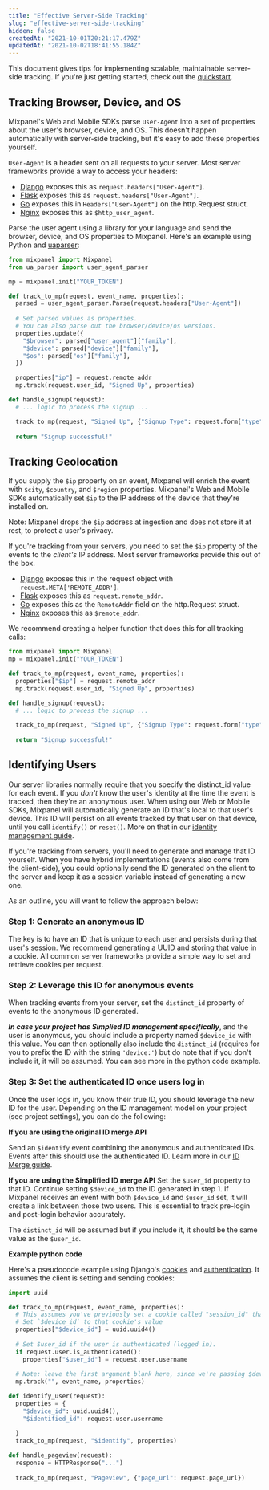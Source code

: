 ```yaml
---
title: "Effective Server-Side Tracking"
slug: "effective-server-side-tracking"
hidden: false
createdAt: "2021-10-01T20:21:17.479Z"
updatedAt: "2021-10-02T18:41:55.184Z"
---
```


This document gives tips for implementing scalable, maintainable server-side tracking. If you're just getting started, check out the [quickstart](/docs/tracking/server).

## Tracking Browser, Device, and OS
Mixpanel's Web and Mobile SDKs parse `User-Agent` into a set of properties about the user's browser, device, and OS. This doesn't happen automatically with server-side tracking, but it's easy to add these properties yourself.

`User-Agent` is a header sent on all requests to your server. Most server frameworks provide a way to access your headers:
* [Django](https://docs.djangoproject.com/en/4.1/ref/request-response/#django.http.HttpRequest.headers) exposes this as `request.headers["User-Agent"]`.
* [Flask](https://flask.palletsprojects.com/en/2.2.x/api/#flask.Request.headers) exposes this as `request.headers["User-Agent"]`.
* [Go](https://pkg.go.dev/net/http#Request) exposes this in `Headers["User-Agent"]` on the http.Request struct.
* [Nginx](http://nginx.org/en/docs/http/ngx_http_log_module.html) exposes this as `$http_user_agent`.

Parse the user agent using a library for your language and send the browser, device, and OS properties to Mixpanel. Here's an example using Python and [uaparser](https://github.com/ua-parser/uap-python):

```python
from mixpanel import Mixpanel
from ua_parser import user_agent_parser

mp = mixpanel.init("YOUR_TOKEN")

def track_to_mp(request, event_name, properties):
  parsed = user_agent_parser.Parse(request.headers["User-Agent"])
  
  # Set parsed values as properties.
  # You can also parse out the browser/device/os versions.
  properties.update({
    "$browser": parsed["user_agent"]["family"],
    "$device": parsed["device"]["family"],
    "$os": parsed["os"]["family"],
  })

  properties["ip"] = request.remote_addr
  mp.track(request.user_id, "Signed Up", properties)

def handle_signup(request):
  # ... logic to process the signup ...

  track_to_mp(request, "Signed Up", {"Signup Type": request.form["type"]})
  
  return "Signup successful!"
```

## Tracking Geolocation
If you supply the `$ip` property on an event, Mixpanel will enrich the event with `$city`, `$country`, and `$region` properties. Mixpanel's Web and Mobile SDKs automatically set `$ip` to the IP address of the device that they're installed on.

Note: Mixpanel drops the `$ip` address at ingestion and does not store it at rest, to protect a user's privacy.

If you're tracking from your servers, you need to set the `$ip` property of the events to the _client's_ IP address. Most server frameworks provide this out of the box.
* [Django](https://docs.djangoproject.com/en/4.1/ref/request-response/#django.http.HttpRequest.META) exposes this in the request object with `request.META['REMOTE_ADDR']`.
* [Flask](https://flask.palletsprojects.com/en/2.2.x/api/?highlight=remote_addr#flask.Request.remote_addr) exposes this as `request.remote_addr`.
* [Go](https://pkg.go.dev/net/http#Request) exposes this as the `RemoteAddr` field on the http.Request struct.
* [Nginx](http://nginx.org/en/docs/http/ngx_http_log_module.html) exposes this as `$remote_addr`.

We recommend creating a helper function that does this for all tracking calls:
```python
from mixpanel import Mixpanel
mp = mixpanel.init("YOUR_TOKEN")

def track_to_mp(request, event_name, properties):
  properties["$ip"] = request.remote_addr
  mp.track(request.user_id, "Signed Up", properties)

def handle_signup(request):
  # ... logic to process the signup ...

  track_to_mp(request, "Signed Up", {"Signup Type": request.form["type"]})
  
  return "Signup successful!"
```


## Identifying Users
Our server libraries normally require that you specify the distinct_id value for each event. If you _don't_ know the user's identity at the time the event is tracked, then they're an anonymous user. When using our Web or Mobile SDKs, Mixpanel will automatically generate an ID that's local to that user's device. This ID will persist on all events tracked by that user on that device, until you call `identify()` or `reset()`. More on that in our [identity management guide](/docs/tracking/how-tos/identifying-users).

If you're tracking from servers, you'll need to generate and manage that ID yourself. When you have hybrid implementations (events also come from the client-side), you could optionally send the ID generated on the client to the server and keep it as a session variable instead of generating a new one.

As an outline, you will want to follow the approach below:

### Step 1: Generate an anonymous ID
The key is to have an ID that is unique to each user and persists during that user's session. We recommend generating a UUID and storing that value in a cookie. All common server frameworks provide a simple way to set and retrieve cookies per request.

### Step 2: Leverage this ID for anonymous events
When tracking events from your server, set the `distinct_id` property of events to the anonymous ID generated. 

***In case your project has Simplied ID management specifically***, and the user is anonymous, you should include a property named `$device_id` with this value. You can then optionally also include the `distinct_id` (requires for you to prefix the ID with the string `'device:'`) but do note that if you don't include it, it will be assumed. You can see more in the python code example. 

### Step 3: Set the authenticated ID once users log in

Once the user logs in, you know their true ID, you should leverage the new ID for the user. Depending on the ID management model on your project (see project settings), you can do the following:

**If you are using the original ID merge API**

Send an `$identify` event combining the anonymous and authenticated IDs. Events after this should use the authenticated ID. Learn more in our [ID Merge guide](identifying-users).

**If you are using the Simplified ID merge API**
Set the `$user_id` property to that ID. Continue setting `$device_id` to the ID generated in step 1. If Mixpanel receives an event with both `$device_id` and `$user_id` set, it will create a link between those two users. This is essential to track pre-login and post-login behavior accurately.

The `distinct_id` will be assumed but if you include it, it should be the same value as the `$user_id`.

**Example python code**

Here's a pseudocode example using Django's [cookies](https://django-book.readthedocs.io/en/latest/chapter14.html#cookies) and [authentication](https://django-book.readthedocs.io/en/latest/chapter14.html#using-users). It assumes the client is setting and sending cookies:
```python
import uuid

def track_to_mp(request, event_name, properties):
  # This assumes you've previously set a cookie called "session_id" that is local to the user's session
  # Set `$device_id` to that cookie's value
  properties["$device_id"] = uuid.uuid4()
  
  # Set $user_id if the user is authenticated (logged in).
  if request.user.is_authenticated():
    properties["$user_id"] = request.user.username
  
  # Note: leave the first argument blank here, since we're passing $device_id and $user_id as properties.
  mp.track("", event_name, properties)

def identify_user(request):
  properties = {
    "$device_id": uuid.uuid4(),
    "$identified_id": request.user.username

  }
  track_to_mp(request, "$identify", properties)
  
def handle_pageview(request):
  response = HTTPResponse("...")
    
  track_to_mp(request, "Pageview", {"page_url": request.page_url})
```
